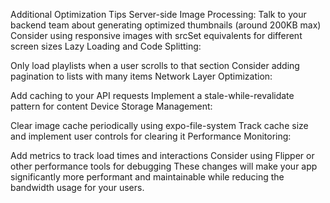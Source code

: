 Additional Optimization Tips
Server-side Image Processing:
Talk to your backend team about generating optimized thumbnails (around 200KB max)
Consider using responsive images with srcSet equivalents for different screen sizes
Lazy Loading and Code Splitting:


Only load playlists when a user scrolls to that section
Consider adding pagination to lists with many items
Network Layer Optimization:


Add caching to your API requests
Implement a stale-while-revalidate pattern for content
Device Storage Management:


Clear image cache periodically using expo-file-system
Track cache size and implement user controls for clearing it
Performance Monitoring:


Add metrics to track load times and interactions
Consider using Flipper or other performance tools for debugging
These changes will make your app significantly more performant and maintainable while reducing the bandwidth usage for your users.